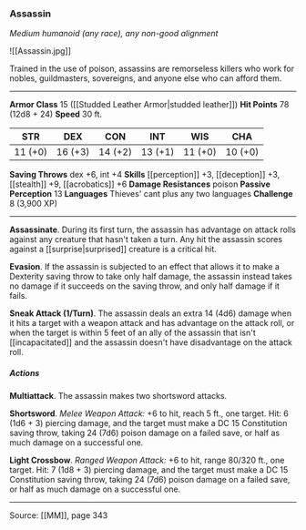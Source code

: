 ### Assassin
_Medium humanoid (any race), any non-good alignment_

![[Assassin.jpg]]

Trained in the use of poison, assassins are remorseless killers who work for nobles, guildmasters, sovereigns, and anyone else who can afford them.





---

**Armor Class** 15 ([[Studded Leather Armor|studded leather]])
**Hit Points** 78 (12d8 + 24)
**Speed** 30 ft.

| STR     | DEX     | CON     | INT     | WIS     | CHA     |
|---------|---------|---------|---------|---------|---------|
| 11 (+0) | 16 (+3) | 14 (+2) | 13 (+1) | 11 (+0) | 10 (+0) |

**Saving Throws** dex +6, int +4
**Skills** [[perception]] +3, [[deception]] +3, [[stealth]] +9, [[acrobatics]] +6
**Damage Resistances** poison
**Passive Perception** 13
**Languages** Thieves' cant plus any two languages
**Challenge** 8 (3,900 XP)

---

**Assassinate**. During its first turn, the assassin has advantage on attack rolls against any creature that hasn't taken a turn. Any hit the assassin scores against a [[surprise|surprised]] creature is a critical hit.

**Evasion**. If the assassin is subjected to an effect that allows it to make a Dexterity saving throw to take only half damage, the assassin instead takes no damage if it succeeds on the saving throw, and only half damage if it fails.

**Sneak Attack (1/Turn)**. The assassin deals an extra 14 (4d6) damage when it hits a target with a weapon attack and has advantage on the attack roll, or when the target is within 5 feet of an ally of the assassin that isn't [[incapacitated]] and the assassin doesn't have disadvantage on the attack roll.

##### Actions
**Multiattack**. The assassin makes two shortsword attacks.

**Shortsword**. _Melee Weapon Attack:_ +6 to hit, reach 5 ft., one target. Hit: 6 (1d6 + 3) piercing damage, and the target must make a DC 15 Constitution saving throw, taking 24 (7d6) poison damage on a failed save, or half as much damage on a successful one.

**Light Crossbow**. _Ranged Weapon Attack:_ +6 to hit, range 80/320 ft., one target. Hit: 7 (1d8 + 3) piercing damage, and the target must make a DC 15 Constitution saving throw, taking 24 (7d6) poison damage on a failed save, or half as much damage on a successful one.


---

Source: [[MM]], page 343